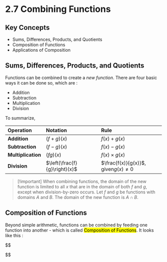 # 2.7 Combining Functions

## Key Concepts

- Sums, Differences, Products, and Quotients
- Composition of Functions
- Applications of Composition

## Sums, Differences, Products, and Quotients

Functions can be combined to create a *new function*. There are four basic ways it can be done so, which are :
- Addition
- Subtraction
- Multiplication
- Division

To summarize,

| Operation          | Notation                      | Rule                                   |
| :----------------- | :---------------------------- | :------------------------------------- |
| **Addition**       | $(f + g)(x)$                  | $f(x) + g(x)$                          |
| **Subtraction**    | $(f - g)(x)$                  | $f(x) - g(x)$                          |
| **Multiplication** | $(fg)(x)$                     | $f(x) \times g(x)$                     |
| **Division**       | $\left(\frac{f}{g}\right)(x)$ | $\frac{f(x)}{g(x)}$, given$g(x) \ne 0$ |

> [!important] When combining functions, the domain of the new function is limited to all $x$ that are in the domain of both $f$ and $g$, except when division-by-zero occurs.
> Let $f$ and $g$ be functions with domains $A$ and $B$. The domain of the new function is $A \cap B$.


## Composition of Functions

Beyond simple arithmetic, functions can be combined by feeding one function into another - which is called <mark class="hltr-trippy">Composition of Functions</mark>. It looks like this :

$$

$$
